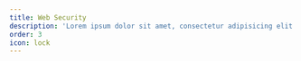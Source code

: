 ```yaml
---
title: Web Security
description: 'Lorem ipsum dolor sit amet, consectetur adipisicing elit. Minima maxime quam architecto quo inventore harum ex magni, dicta impedit.'
order: 3
icon: lock
---
```

